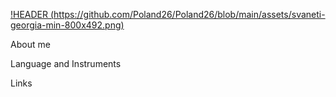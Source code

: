 [!HEADER (https://github.com/Poland26/Poland26/blob/main/assets/svaneti-georgia-min-800x492.png)](https://spb.hh.ru/resume/af230c30ff09ca1ca90039ed1f7a6c436b6956)

About me

Language and Instruments

Links 